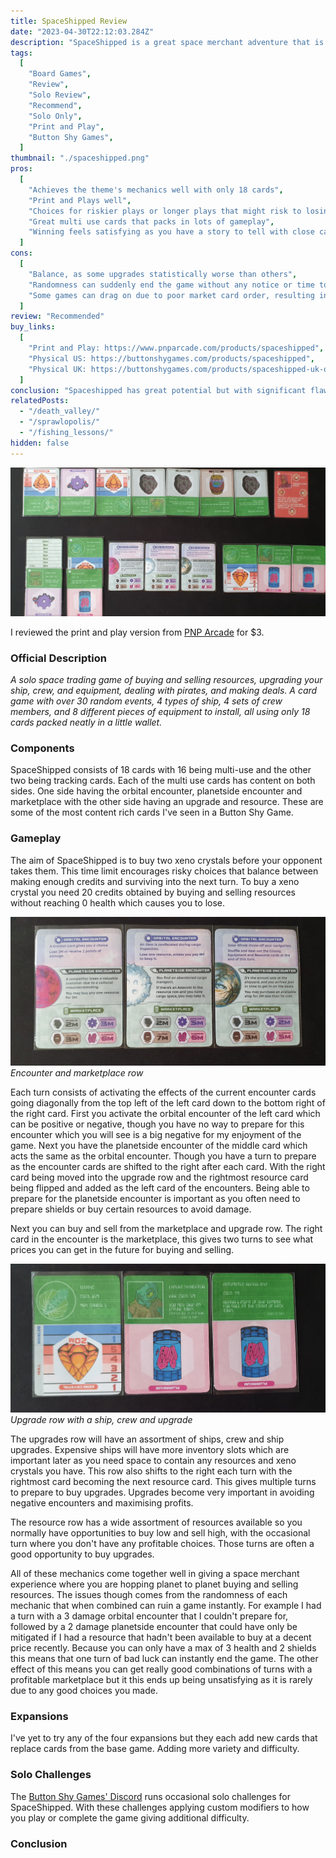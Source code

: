 ```yaml
---
title: SpaceShipped Review
date: "2023-04-30T22:12:03.284Z"
description: "SpaceShipped is a great space merchant adventure that is let down by extreme randomness."
tags:
  [
    "Board Games",
    "Review",
    "Solo Review",
    "Recommend",
    "Solo Only",
    "Print and Play",
    "Button Shy Games",
  ]
thumbnail: "./spaceshipped.png"
pros:
  [
    "Achieves the theme's mechanics well with only 18 cards",
    "Print and Plays well",
    "Choices for riskier plays or longer plays that might risk to losing to the enemy",
    "Great multi use cards that packs in lots of gameplay",
    "Winning feels satisfying as you have a story to tell with close calls from encounters and profitable turns where everything was perfect",
  ]
cons:
  [
    "Balance, as some upgrades statistically worse than others",
    "Randomness can suddenly end the game without any notice or time to prepare",
    "Some games can drag on due to poor market card order, resulting in inconsistent game lengths",
  ]
review: "Recommended"
buy_links:
  [
    "Print and Play: https://www.pnparcade.com/products/spaceshipped",
    "Physical US: https://buttonshygames.com/products/spaceshipped",
    "Physical UK: https://buttonshygames.com/products/spaceshipped-uk-only",
  ]
conclusion: "Spaceshipped has great potential but with significant flaws, the game feels like a space merchant adventure with only a few cards. But the randomness really reduces the potential fun and could be easily improved with a few tweaks to the damage numbers and encounter system."
relatedPosts:
  - "/death_valley/"
  - "/sprawlopolis/"
  - "/fishing_lessons/"
hidden: false
---
```


![SpaceShipped](./space_full.jpg)

I reviewed the print and play version from [PNP Arcade](https://www.pnparcade.com/products/spaceshipped) for $3.

### Official Description

_A solo space trading game of buying and selling resources, upgrading your ship, crew, and equipment, dealing with pirates, and making deals. A card game with over 30 random events, 4 types of ship, 4 sets of crew members, and 8 different pieces of equipment to install, all using only 18 cards packed neatly in a little wallet._

### Components

SpaceShipped consists of 18 cards with 16 being multi-use and the other two being tracking cards. Each of the multi use cards has content on both sides. One side having the orbital encounter, planetside encounter and marketplace with the other side having an upgrade and resource. These are some of the most content rich cards I've seen in a Button Shy Game.

### Gameplay

The aim of SpaceShipped is to buy two xeno crystals before your opponent takes them. This time limit encourages risky choices that balance between making enough credits and surviving into the next turn. To buy a xeno crystal you need 20 credits obtained by buying and selling resources without reaching 0 health which causes you to lose.

![Encounter and marketplace row](./space_encounter.jpg)
_Encounter and marketplace row_

Each turn consists of activating the effects of the current encounter cards going diagonally from the top left of the left card down to the bottom right of the right card. First you activate the orbital encounter of the left card which can be positive or negative, though you have no way to prepare for this encounter which you will see is a big negative for my enjoyment of the game. Next you have the planetside encounter of the middle card which acts the same as the orbital encounter. Though you have a turn to prepare as the encounter cards are shifted to the right after each card. With the right card being moved into the upgrade row and the rightmost resource card being flipped and added as the left card of the encounters. Being able to prepare for the planetside encounter is important as you often need to prepare shields or buy certain resources to avoid damage.

Next you can buy and sell from the marketplace and upgrade row. The right card in the encounter is the marketplace, this gives two turns to see what prices you can get in the future for buying and selling.

![Upgrade row with a ship, crew and upgrade](./space_upgrades.jpg)
_Upgrade row with a ship, crew and upgrade_

The upgrades row will have an assortment of ships, crew and ship upgrades. Expensive ships will have more inventory slots which are important later as you need space to contain any resources and xeno crystals you have. This row also shifts to the right each turn with the rightmost card becoming the next resource card. This gives multiple turns to prepare to buy upgrades. Upgrades become very important in avoiding negative encounters and maximising profits.

The resource row has a wide assortment of resources available so you normally have opportunities to buy low and sell high, with the occasional turn where you don't have any profitable choices. Those turns are often a good opportunity to buy upgrades.

All of these mechanics come together well in giving a space merchant experience where you are hopping planet to planet buying and selling resources. The issues though comes from the randomness of each mechanic that when combined can ruin a game instantly. For example I had a turn with a 3 damage orbital encounter that I couldn't prepare for, followed by a 2 damage planetside encounter that could have only be mitigated if I had a resource that hadn't been available to buy at a decent price recently. Because you can only have a max of 3 health and 2 shields this means that one turn of bad luck can instantly end the game. The other effect of this means you can get really good combinations of turns with a profitable marketplace but it this ends up being unsatisfying as it is rarely due to any good choices you made.

### Expansions

I've yet to try any of the four expansions but they each add new cards that replace cards from the base game. Adding more variety and difficulty.

### Solo Challenges

The [Button Shy Games' Discord](https://discord.com/invite/aUBMvnu) runs occasional solo challenges for SpaceShipped. With these challenges applying custom modifiers to how you play or complete the game giving additional difficulty.

### Conclusion
